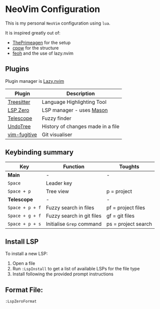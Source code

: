 # NeoVim Configuration

This is my personal `NeoVim` configuration using `lua`.

It is inspired greatly out of: 

- [ThePrimeagen](https://github.com/ThePrimeagen/init.lua) for the setup
- [cpow](https://github.com/cpow/cpow-dotfiles) for the structure 
- [feoh](https://github.com/nvim-lua/kickstart.nvim) and the use of lazy.nvim 

## Plugins

Plugin manager is [Lazy.nvim](https://github.com/folke/lazy.nvim)

|Plugin|Description|
|---|---|
|[Treesitter](https://github.com/nvim-treesitter/nvim-treesitter)|Language Highlighting Tool|
|[LSP Zero](https://github.com/VonHeikemen/lsp-zero.nvim)|LSP manager - uses [Mason](https://github.com/williamboman/mason.nvim)|
|[Telescope](https://github.com/nvim-telescope/telescope.nvim)|Fuzzy finder|
|[UndoTree](https://github.com/mbbill/undotree)|History of changes made in a file|
|[vim-fugitive](https://github.comi/tpope/vim-fugitve)| Git visualiser |

## Keybinding summary

|Key|Function|Toughts|
|---|---|---|
|**Main**|-|-|
|`Space`|Leader key||
|`Space + p`| Tree view|p = project|
|**Telescope**|-|-|
|`Space + p + f`|Fuzzy search in files|pf = project files|
|`Space + g + f`|Fuzzy search in git files|gf = git files|
|`Space + p + s`|Initialise `Grep` command|ps = project search|

## Install LSP

To install a new LSP:

1. Open a file
2. Run `:LspInstall` to get a list of available LSPs for the file type
3. Install following the provided prompt instructions

## Format File:

`:LspZeroFormat`
